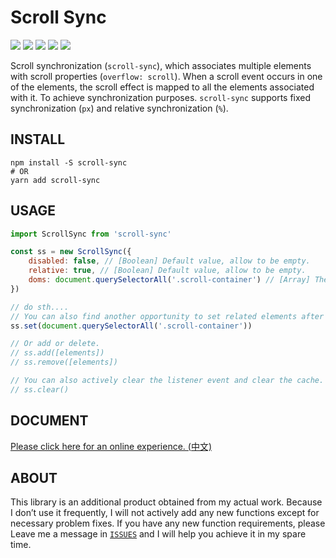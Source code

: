 # Scroll Sync

![](https://img.shields.io/badge/version-${package.version}-blue?style=flat-square&logo)
![](https://img.shields.io/github/issues/kiccer/scroll-sync?style=flat-square&logo)
![](https://img.shields.io/github/forks/kiccer/scroll-sync?style=flat-square&logo)
![](https://img.shields.io/github/stars/kiccer/scroll-sync?style=flat-square&logo)
![](https://img.shields.io/github/license/kiccer/scroll-sync?style=flat-square&logo)

Scroll synchronization (`scroll-sync`), which associates multiple elements with scroll properties (`overflow: scroll`). When a scroll event occurs in one of the elements, the scroll effect is mapped to all the elements associated with it. To achieve synchronization purposes. `scroll-sync` supports fixed synchronization (`px`) and relative synchronization (`%`).

## INSTALL

```shell
npm install -S scroll-sync
# OR
yarn add scroll-sync
```

## USAGE

```js
import ScrollSync from 'scroll-sync'

const ss = new ScrollSync({
    disabled: false, // [Boolean] Default value, allow to be empty.
    relative: true, // [Boolean] Default value, allow to be empty.
    doms: document.querySelectorAll('.scroll-container') // [Array] These elements must set scroll attributes.
})

// do sth....
// You can also find another opportunity to set related elements after instantiating the object.
ss.set(document.querySelectorAll('.scroll-container'))

// Or add or delete.
// ss.add([elements])
// ss.remove([elements])

// You can also actively clear the listener event and clear the cache.
// ss.clear()

```

## DOCUMENT
[Please click here for an online experience. (中文)](https://kiccer.github.io/scroll-sync/)

## ABOUT
This library is an additional product obtained from my actual work. Because I don’t use it frequently, I will not actively add any new functions except for necessary problem fixes. If you have any new function requirements, please Leave me a message in [`ISSUES`](https://github.com/kiccer/scroll-sync/issues) and I will help you achieve it in my spare time.
<!-- 这个库是我实际工作中得到的额外产物，因为我自身使用它的频率并不高，所以除了必要的问题修复外我不会积极增加任何新的功能，如果你有任何新的功能需求，请在 `ISSUES` 中给我留言，我会在闲暇时间帮助你实现它。 -->
